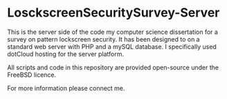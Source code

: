 LosckscreenSecuritySurvey-Server
================================

This is the server side of the code my computer science dissertation for a survey on pattern lockscreen security.
It has been designed to on a standard web server with PHP and a mySQL database. I specifically used dotCloud hosting for the server platform. 

All scripts and code in this repository are provided open-source under the FreeBSD licence.


For more information please connect me.